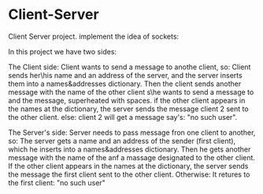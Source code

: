 # Client-Server
Client Server project. implement the idea of sockets:

In this project we have two sides:

The Client side:
Client wants to send a message to anothe client, so:
Client sends her\his name and an address of the server, and the server inserts them into a names&addresses dictionary. Then the client sends another message with the name of the other client s\he wants to send a 
message to and the message, superheated with spaces. if the other client appears in the names at the dictionary, 
the server sends the message client 2 sent to the other client. else: client 2 will get a message say's: 
"no such user".

The Server's side:
Server needs to pass message fron one client to another, so:
The server gets a name and an address of the sender (first client), which he inserts into a names&addresses dictionary. Then he gets another message with the name of the anf a massage designated to the other client. 
If the other client appears in the names at the dictionary, the server sends the 
message the first client sent to the other client. Otherwise: It retures to the first client: "no such user"
